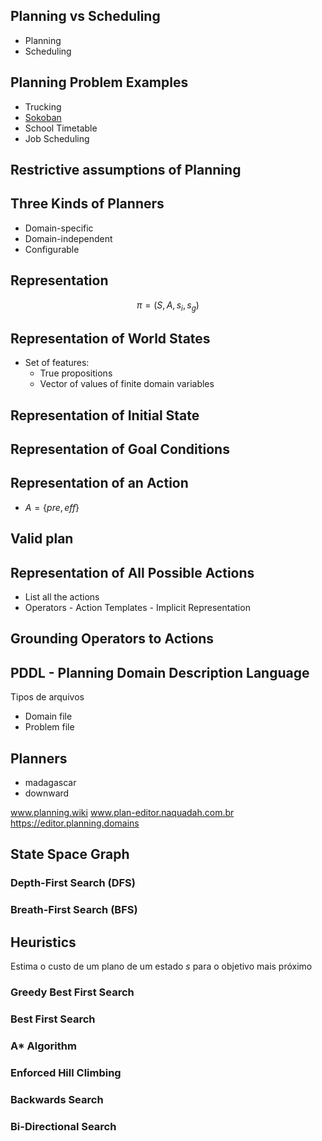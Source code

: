 ## Planning vs Scheduling
- Planning
- Scheduling

## Planning Problem Examples
- Trucking
- [Sokoban](https://www.sokobanonline.com)
- School Timetable
- Job Scheduling

## Restrictive assumptions of Planning

## Three Kinds of Planners
- Domain-specific
- Domain-independent
- Configurable

## Representation 
$$\pi = (S, A, s_i, s_g)$$
## Representation of World States
- Set of features:
	- True propositions
	- Vector of values of finite domain variables

## Representation of Initial State

## Representation of Goal Conditions 

## Representation of an Action
- $A = \{pre, eff\}$

## Valid plan

## Representation of All Possible Actions
- List all the actions
- Operators - Action Templates - Implicit Representation

## Grounding Operators to Actions

## PDDL - Planning Domain Description Language

Tipos de arquivos
- Domain file
- Problem file

## Planners
- madagascar
- downward

www.planning.wiki
www.plan-editor.naquadah.com.br
https://editor.planning.domains

## State Space Graph

### Depth-First Search (DFS)

### Breath-First Search (BFS)

## Heuristics

Estima o custo de um plano de um estado $s$ para o objetivo mais próximo

### Greedy Best First Search

### Best First Search

### A* Algorithm

### Enforced Hill Climbing

### Backwards Search

### Bi-Directional Search
